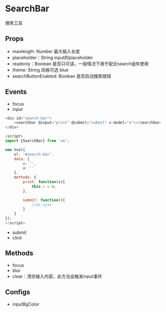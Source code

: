 SearchBar
======================
搜索工具

## Props

* maxlength: Number 最大输入长度
* placeholder：String input的placeholder
* readonly：Boolean 是否只可读，一般情况下用于配合search组件使用
* theme: String 风格可选 blue
* searchButtonEnabled: Boolean 是否启动搜索按钮

## Events

* focus
* input

```js
<div id="search-bar">
    <searchbar @input="print" @submit="submit" v-model="a"></searchbar>
</div>

<script>
import {SearchBar} from 'vm';

new Vue({
    el: '#search-bar',
    data: {
        v: '',
        a: ''
    },
    methods: {
        print: function(v){
            this.v = v;
        },

        submit: function(){
            //do ajax
        }
    }
});
</script>
```

* submit
* click

## Methods

* focus
* blur
* clear：清空输入内容，此方法会触发input事件

## Configs

* inputBgColor